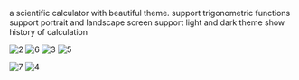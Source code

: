a scientific calculator with beautiful theme.
support trigonometric functions
support portrait and landscape screen
support light and dark theme
show history of calculation



![2](https://github.com/user-attachments/assets/266dfc1f-d4b0-416e-98df-ba735903419f)
![6](https://github.com/user-attachments/assets/e99daabf-c10d-4cf0-9dc9-f70c123ae0e7)
![3](https://github.com/user-attachments/assets/7e9c2449-57a6-48c5-8ccf-55c1bd497d3f)
![5](https://github.com/user-attachments/assets/e7758565-ea96-4970-87f6-7a5fef6421ee)

![7](https://github.com/user-attachments/assets/6cdb40a1-4b89-470d-a5bd-b13627867df7)
![4](https://github.com/user-attachments/assets/73b7ae74-6d61-4ed5-9627-1270d1f379aa)







